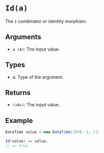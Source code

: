 # `Id(a)`

The `I` combinator or identity morphism.

## Arguments

* `a (A)`: The input value.

## Types

* `A`: Type of the argument.

## Returns

* `(<A>)`: The input value.

## Example

```csharp
DateTime value = new DateTime(1970, 1, 1);

Id(value) == value;
// => true
```

